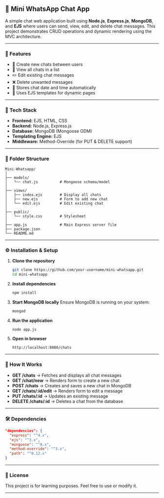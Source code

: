 
## 💬 Mini WhatsApp Chat App

A simple chat web application built using **Node.js**, **Express.js**, **MongoDB**, and **EJS** where users can send, view, edit, and delete chat messages.
This project demonstrates CRUD operations and dynamic rendering using the MVC architecture.

---

### 🚀 Features

* 📨 Create new chats between users
* 👀 View all chats in a list
* ✏️ Edit existing chat messages
* ❌ Delete unwanted messages
* 📅 Stores chat date and time automatically
* 🎨 Uses EJS templates for dynamic pages

---

### 🧩 Tech Stack

* **Frontend:** EJS, HTML, CSS
* **Backend:** Node.js, Express.js
* **Database:** MongoDB (Mongoose ODM)
* **Templating Engine:** EJS
* **Middleware:** Method-Override (for PUT & DELETE support)

---

### 📁 Folder Structure

```
Mini-Whatsapp/
│
├── models/
│   └── chat.js          # Mongoose schema/model
│
├── views/
│   ├── index.ejs        # Display all chats
│   ├── new.ejs          # Form to add new chat
│   └── edit.ejs         # Edit existing chat
│
├── public/
│   └── style.css        # Stylesheet
│
├── app.js               # Main Express server file
├── package.json
└── README.md
```

---

### ⚙️ Installation & Setup

1. **Clone the repository**

   ```bash
   git clone https://github.com/your-username/mini-whatsapp.git
   cd mini-whatsapp
   ```

2. **Install dependencies**

   ```bash
   npm install
   ```

3. **Start MongoDB locally**
   Ensure MongoDB is running on your system:

   ```bash
   mongod
   ```

4. **Run the application**

   ```bash
   node app.js
   ```

5. **Open in browser**

   ```
   http://localhost:8080/chats
   ```

---

### 🧠 How It Works

* **GET /chats** → Fetches and displays all chat messages
* **GET /chat/new** → Renders form to create a new chat
* **POST /chats** → Creates and saves a new chat in MongoDB
* **GET /chats/:id/edit** → Renders form to edit a message
* **PUT /chats/:id** → Updates an existing message
* **DELETE /chats/:id** → Deletes a chat from the database

---

### 🛠️ Dependencies

```json
"dependencies": {
  "express": "^4.x",
  "ejs": "^3.x",
  "mongoose": "^8.x",
  "method-override": "^3.x",
  "path": "^0.12.x"
}
```

---

### 🧾 License

This project is for learning purposes. Feel free to use or modify it.

---

